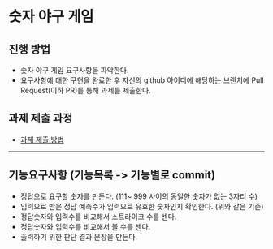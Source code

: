 # 숫자 야구 게임
## 진행 방법
* 숫자 야구 게임 요구사항을 파악한다.
* 요구사항에 대한 구현을 완료한 후 자신의 github 아이디에 해당하는 브랜치에 Pull Request(이하 PR)를 통해 과제를 제출한다.

## 과제 제출 과정
* [과제 제출 방법](https://github.com/next-step/nextstep-docs/tree/master/precourse)
----------------
## 기능요구사항 (기능목록 -> 기능별로 commit)
* 정답으로 요구할 숫자를 만든다. (111~ 999 사이의 동일한 숫자가 없는 3자리 수)
* 입력으로 받은 정답 예측수가 입력으로 유효한 숫자인지 확인한다. (위와 같은 기준)
* 정답숫자와 입력수를 비교해서 스트라이크 수를 센다.
* 정답숫자와 입력수를 비교해서 볼 수를 센다.
* 출력하기 위한 판단 결과 문장을 만든다.
 